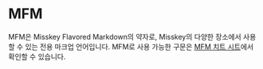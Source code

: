 # MFM
MFM은 Misskey Flavored Markdown의 약자로, Misskey의 다양한 장소에서 사용할 수 있는 전용 마크업 언어입니다. MFM로 사용 가능한 구문은 [MFM 치트 시트](/mfm-cheat-sheet)에서 확인할 수 있습니다.
